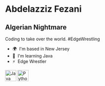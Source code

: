 Abdelazziz Fezani
=========================================================================================================================================

Algerian Nightmare
------------------

Coding to take over the world. #EdgeWrestling

*   🌍  I'm based in New Jersey
*   🧠  I'm learning Java
*   ⚡  Edge Wrestler
<p align="left">
                                <a href="https://www.oracle.com/java/" target="_blank" rel="noreferrer"><img src="https://raw.githubusercontent.com/danielcranney/readme-generator/main/public/icons/skills/java-colored.svg" width="36" height="36" alt="Java" /></a>
                                <a href="https://www.python.org/" target="_blank" rel="noreferrer"><img src="https://raw.githubusercontent.com/danielcranney/readme-generator/main/public/icons/skills/python-colored.svg" width="36" height="36" alt="Python" /></a>
                    </p>
                    
               
